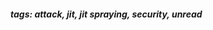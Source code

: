 <!-- Please prefix the notes with the date as in [22/12/2020] -->

##### tags: attack, jit, jit spraying, security, unread